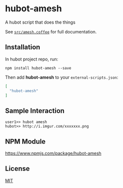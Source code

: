 # hubot-amesh

A hubot script that does the things

See [`src/amesh.coffee`](src/amesh.coffee) for full documentation.

## Installation

In hubot project repo, run:

`npm install hubot-amesh --save`

Then add **hubot-amesh** to your `external-scripts.json`:

```json
[
  "hubot-amesh"
]
```

## Sample Interaction

```
user1>> hubot amesh
hubot>> http://i.imgur.com/xxxxxxx.png
```

## NPM Module

https://www.npmjs.com/package/hubot-amesh

## License

[MIT](LICENSE)

